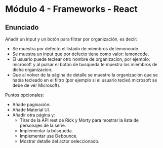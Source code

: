 # Módulo 4 - Frameworks - React

## Enunciado 

Añadir un input y un botón para filtrar por organización, es decir:

* Se muestra por defecto el listado de miembros de lemoncode.
* Se muestra un input que por defecto tiene como valor: lemoncode.
* El usuario puede teclear otro nombre de organizacíon, por ejemplo: microsoft y al pulsar el botón de busqueda te muestra los  miembros de dicha organizacíon.
* Que al volver de la página de detalle se muestre la organización que se había tecleado en el filtro (por ejemplo si el usuario tecleó microsoft se debe de ver Microsoft).

Puntos opcionales:

* Añade paginación.
* Añade Material UI.
* Añadir otra página y:
    * Tirar de la API rest de Rick y Morty para mostrar la lista de personajes de la serie.
    * Implementar la búsqueda.
    * Implementar use Debounce.
    * Mostrar detalle del actor seleccionado.